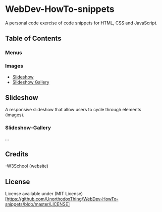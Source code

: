 # WebDev-HowTo-snippets

A personal code exercise of code snippets for HTML, CSS and JavaScript.

## Table of Contents

### Menus

### Images
* [Slideshow](#Slideshow)
* [Slideshow Gallery](#Slideshow-Gallery)

## Slideshow

A responsive slideshow that allow users to cycle through elements (images).

### Slideshow-Gallery

...

## Credits

-W3School (website)

## License

License available under (MIT License)[https://github.com/UnorthodoxThing/WebDev-HowTo-snippets/blob/master/LICENSE]
